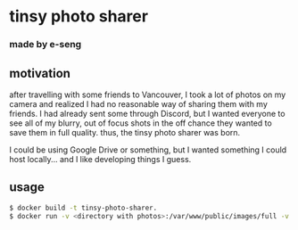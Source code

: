 # tinsy photo sharer
### made by e-seng

## motivation

after travelling with some friends to Vancouver, I took a lot of photos on my
camera and realized I had no reasonable way of sharing them with my friends. I
had already sent some through Discord, but I wanted everyone to see all of my
blurry, out of focus shots in the off chance they wanted to save them in full
quality. thus, the tinsy photo sharer was born.

I could be using Google Drive or something, but I wanted something I could host
locally... and I like developing things I guess.

## usage

```bash
$ docker build -t tinsy-photo-sharer.
$ docker run -v <directory with photos>:/var/www/public/images/full -v <place to cache thumbnails>:/var/www/public/images/thumbnails -p 8080:8080 --rm --name tinsy-photo-sharer tinsy-photo-sharer
```
